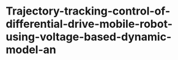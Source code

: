 # Trajectory-tracking-control-of-differential-drive-mobile-robot-using-voltage-based-dynamic-model-an